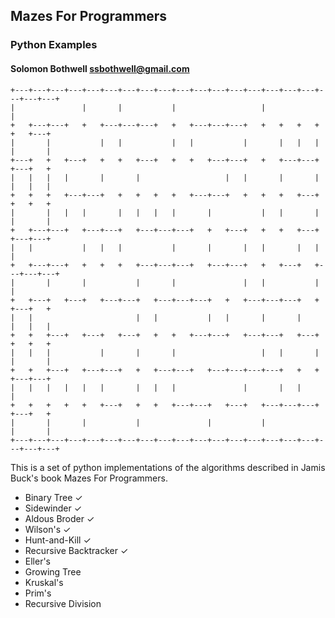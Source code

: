 ## Mazes For Programmers
### Python Examples
#### Solomon Bothwell ssbothwell@gmail.com

```
+---+---+---+---+---+---+---+---+---+---+---+---+---+---+---+---+---+---+---+---+
|               |       |           |                   |                       |
+   +---+---+   +   +---+---+---+   +   +---+---+---+   +   +   +   +   +   +---+
|       |           |   |           |   |           |       |   |   |   |       |
+---+   +   +---+   +   +   +---+   +   +   +---+---+   +   +---+---+   +---+   +
|   |   |   |       |       |                   |   |       |       |   |   |   |
+   +   +   +---+---+   +   +   +   +   +---+---+   +   +   +   +---+   +   +   +
|       |   |   |       |   |   |   |       |           |   |       |   |       |
+   +---+---+   +---+---+   +---+---+---+   +   +---+   +   +   +---+   +---+---+
|   |           |   |   |           |       |       |   |       |   |           |
+   +---+---+   +   +   +   +---+---+---+   +---+---+   +   +---+   +---+---+---+
|       |       |           |       |               |   |           |           |
+   +---+   +---+   +---+---+   +---+---+---+   +   +---+---+---+   +   +---+   +
|   |                       |   |           |   |       |       |       |   |   |
+   +   +---+   +---+   +---+   +   +   +---+---+   +---+---+   +---+   +   +   +
|   |   |           |       |       |                   |   |       |   |       |
+   +   +---+   +---+---+   +   +---+---+   +---+---+---+---+   +   +   +---+---+
|   |   |   |   |   |       |   |   |               |       |   |               |
+   +   +   +   +   +---+   +   +   +---+---+   +---+   +---+---+---+   +---+   +
|       |       |           |               |           |               |       |
+---+---+---+---+---+---+---+---+---+---+---+---+---+---+---+---+---+---+---+---+
```

This is a set of python implementations of the algorithms 
described in Jamis Buck's book Mazes For Programmers. 

* Binary Tree ✓
* Sidewinder ✓
* Aldous Broder ✓
* Wilson's ✓
* Hunt-and-Kill ✓
* Recursive Backtracker ✓
* Eller's
* Growing Tree
* Kruskal's
* Prim's
* Recursive Division
